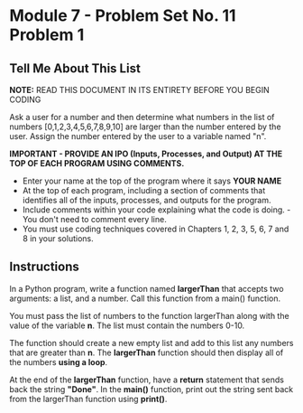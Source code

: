 # Module 7 - Problem Set No. 11 Problem 1

## Tell Me About This List

**NOTE:** READ THIS DOCUMENT IN ITS ENTIRETY BEFORE YOU BEGIN CODING

Ask a user for a number and then determine what numbers in the list of numbers [0,1,2,3,4,5,6,7,8,9,10] are larger than the number entered by the user. Assign the number entered by the user to a variable named "n".

**IMPORTANT - PROVIDE AN IPO (Inputs, Processes, and Output) AT THE TOP OF EACH PROGRAM USING COMMENTS.**

- Enter your name at the top of the program where it says **YOUR NAME**
- At the top of each program, including a section of comments that identifies all of the inputs, processes, and outputs for the program.
- Include comments within your code explaining what the code is doing. - You don't need to comment every line.
- You must use coding techniques covered in Chapters 1, 2, 3, 5, 6, 7 and 8 in your solutions.

## Instructions

In a Python program, write a function named **largerThan** that accepts two arguments: a list, and a number. Call this function from a main() function.

You must pass the list of numbers to the function largerThan along with the value of the variable **n**. The list must contain the numbers 0-10.

The function should create a new empty list and add to this list any numbers that are greater than **n**. The **largerThan** function should then display all of the numbers **using a loop**.

At the end of the **largerThan** function, have a **return** statement that sends back the string **"Done"**. In the **main()** function, print out the string sent back from the largerThan function using **print()**.
